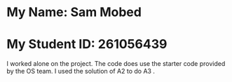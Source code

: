 # My Name: Sam Mobed #
# My Student ID: 261056439 #

I worked alone on the project. The code does use the starter code provided by the OS team. I used the solution of A2 to do A3 .
